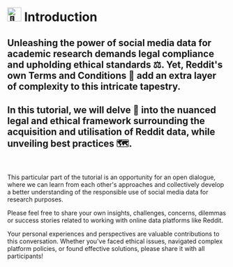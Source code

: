 # <picture><source srcset="https://fonts.gstatic.com/s/e/notoemoji/latest/1f9d0/512.webp" type="image/webp"><img src="https://fonts.gstatic.com/s/e/notoemoji/latest/1f9d0/512.gif" alt="🧐" width="32" height="32"></picture> Introduction 

## Unleashing the power of social media data for academic research demands **legal compliance and upholding ethical standards ⚖️**. Yet, Reddit's own Terms and Conditions 📜 add an extra layer of complexity to this intricate tapestry. 

## In this tutorial, we will **delve 🚀 into the nuanced legal and ethical framework surrounding the acquisition and utilisation of Reddit data, while unveiling best practices 🗺️**. 

<br>

This particular part of the tutorial is an opportunity for an open dialogue, where we can learn from each other's approaches and collectively develop a better understanding of the responsible use of social media data for research purposes.

Please feel free to share your own insights, challenges, concerns, dilemmas or success stories related to working with online data platforms like Reddit.

Your personal experiences and perspectives are valuable contributions to this conversation. Whether you've faced ethical issues, navigated complex platform policies, or found effective solutions, please share it with all participants!